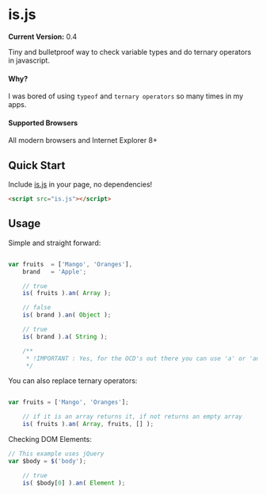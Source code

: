 # is.js

__Current Version:__ 0.4

Tiny and bulletproof way to check variable types and do ternary operators in javascript.


#### Why?

I was bored of using `typeof` and `ternary operators` so many times in my apps.


#### Supported Browsers

All modern browsers and Internet Explorer 8+


## Quick Start

Include [is.js](is.js) in your page, no dependencies!

```html
<script src="is.js"></script>
```


## Usage

Simple and straight forward:

```js

var fruits 	= ['Mango', 'Oranges'],
	brand 	= 'Apple';

	// true
	is( fruits ).an( Array );

	// false
	is( brand ).an( Object );

	// true
	is( brand ).a( String );

	/**
	 * !IMPORTANT : Yes, for the OCD's out there you can use 'a' or 'an' method, the result is the same
	 */

```


You can also replace ternary operators:

```js

var fruits = ['Mango', 'Oranges'];

	// if it is an array returns it, if not returns an empty array
	is( fruits ).an( Array, fruits, [] );
```


Checking DOM Elements:

```js
// This example uses jQuery
var $body = $('body');

	// true
	is( $body[0] ).an( Element );
```
